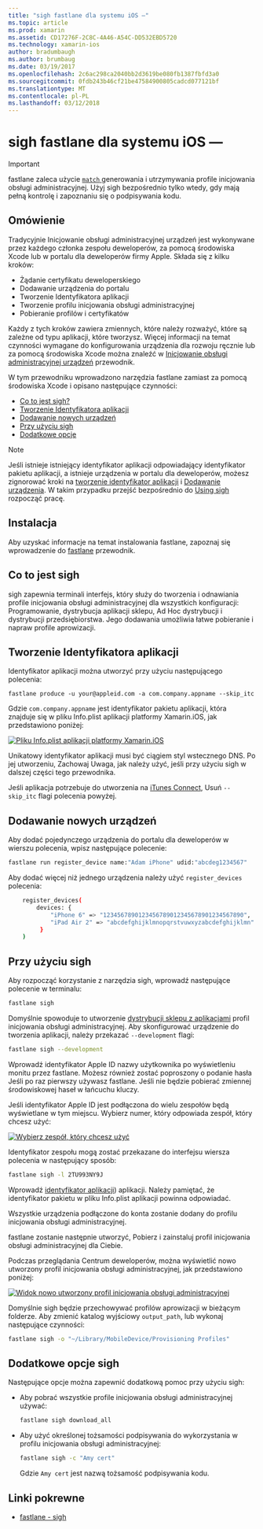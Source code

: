 ```yaml
---
title: "sigh fastlane dla systemu iOS —"
ms.topic: article
ms.prod: xamarin
ms.assetid: CD17276F-2C8C-4A46-A54C-DD532EBD5720
ms.technology: xamarin-ios
author: bradumbaugh
ms.author: brumbaug
ms.date: 03/19/2017
ms.openlocfilehash: 2c6ac298ca2040bb2d3619be080fb1387fbfd3a0
ms.sourcegitcommit: 0fdb243b46cf21be47584900805cadcd077121bf
ms.translationtype: MT
ms.contentlocale: pl-PL
ms.lasthandoff: 03/12/2018
---
```

# <a name="fastlane-for-ios--sigh"></a>sigh fastlane dla systemu iOS —

> [!IMPORTANT]
> fastlane zaleca użycie [ `match` ](~/ios/deploy-test/provisioning/fastlane/match.md) generowania i utrzymywania profile inicjowania obsługi administracyjnej. Użyj sigh bezpośrednio tylko wtedy, gdy mają pełną kontrolę i zapoznaniu się o podpisywania kodu.

## <a name="overview"></a>Omówienie

Tradycyjnie Inicjowanie obsługi administracyjnej urządzeń jest wykonywane przez każdego członka zespołu deweloperów, za pomocą środowiska Xcode lub w portalu dla deweloperów firmy Apple. Składa się z kilku kroków:

- Żądanie certyfikatu deweloperskiego
- Dodawanie urządzenia do portalu
- Tworzenie Identyfikatora aplikacji
- Tworzenie profilu inicjowania obsługi administracyjnej
- Pobieranie profilów i certyfikatów

Każdy z tych kroków zawiera zmiennych, które należy rozważyć, które są zależne od typu aplikacji, które tworzysz. Więcej informacji na temat czynności wymagane do konfigurowania urządzenia dla rozwoju ręcznie lub za pomocą środowiska Xcode można znaleźć w [Inicjowanie obsługi administracyjnej urządzeń](~/ios/get-started/installation/device-provisioning/index.md) przewodnik.

W tym przewodniku wprowadzono narzędzia fastlane zamiast za pomocą środowiska Xcode i opisano następujące czynności:

- [Co to jest sigh?](#whatissigh)
- [Tworzenie Identyfikatora aplikacji](#appid)
- [Dodawanie nowych urządzeń](#newdevices)
- [Przy użyciu sigh](#using)
- [Dodatkowe opcje](#options)

> [!NOTE]
> Jeśli istnieje istniejący identyfikator aplikacji odpowiadający identyfikator pakietu aplikacji, a istnieje urządzenia w portalu dla deweloperów, możesz zignorować kroki na [tworzenie identyfikator aplikacji](#appid) i [Dodawanie urządzenia](#newdevices). W takim przypadku przejść bezpośrednio do [Using sigh](#using) rozpocząć pracę.

## <a name="installation"></a>Instalacja

Aby uzyskać informacje na temat instalowania fastlane, zapoznaj się wprowadzenie do [fastlane](~/ios/deploy-test/provisioning/fastlane/index.md#Installation) przewodnik.

<a name="whatissigh" />

## <a name="what-is-sigh"></a>Co to jest sigh

sigh zapewnia terminali interfejs, który służy do tworzenia i odnawiania profile inicjowania obsługi administracyjnej dla wszystkich konfiguracji: Programowanie, dystrybucja aplikacji sklepu, Ad Hoc dystrybucji i dystrybucji przedsiębiorstwa. Jego dodawania umożliwia łatwe pobieranie i napraw profile aprowizacji.

<a name="appid" />

## <a name="creating-an-app-id"></a>Tworzenie Identyfikatora aplikacji

Identyfikator aplikacji można utworzyć przy użyciu następującego polecenia:

    fastlane produce -u your@appleid.com -a com.company.appname --skip_itc

Gdzie `com.company.appname` jest identyfikator pakietu aplikacji, która znajduje się w pliku Info.plist aplikacji platformy Xamarin.iOS, jak przedstawiono poniżej:

[![](sigh-images/fastlane-image5.png "Pliku Info.plist aplikacji platformy Xamarin.iOS")](sigh-images/fastlane-image5.png#lightbox)

Unikatowy identyfikator aplikacji musi być ciągiem styl wstecznego DNS. Po jej utworzeniu, Zachowaj Uwaga, jak należy użyć, jeśli przy użyciu sigh w dalszej części tego przewodnika.

Jeśli aplikacja potrzebuje do utworzenia na [iTunes Connect](~/ios/deploy-test/app-distribution/app-store-distribution/itunesconnect.md), Usuń `--skip_itc` flagi polecenia powyżej.

<a name="newdevices" />

## <a name="adding-new-devices"></a>Dodawanie nowych urządzeń

Aby dodać pojedynczego urządzenia do portalu dla deweloperów w wierszu polecenia, wpisz następujące polecenie:

```bash
fastlane run register_device name:"Adam iPhone" udid:"abcdeg1234567"
```

Aby dodać więcej niż jednego urządzenia należy użyć `register_devices` polecenia:

```bash
    register_devices(
        devices: {
            "iPhone 6" => "1234567890123456789012345678901234567890",
            "iPad Air 2" => "abcdefghijklmnopqrstvuwxyzabcdefghijklmn"
         }
    )
```

<a name="using" />

## <a name="using-sigh"></a>Przy użyciu sigh

Aby rozpocząć korzystanie z narzędzia sigh, wprowadź następujące polecenie w terminalu:

```bash
fastlane sigh
```

Domyślnie spowoduje to utworzenie [dystrybucji sklepu z aplikacjami](~/ios/deploy-test/app-distribution/app-store-distribution/index.md) profil inicjowania obsługi administracyjnej. Aby skonfigurować urządzenie do tworzenia aplikacji, należy przekazać `--development` flagi:

```bash
fastlane sigh --development
```

Wprowadź identyfikator Apple ID nazwy użytkownika po wyświetleniu monitu przez fastlane. Możesz również zostać poproszony o podanie hasła Jeśli po raz pierwszy używasz fastlane. Jeśli nie będzie pobierać zmiennej środowiskowej haseł w łańcuchu kluczy.

Jeśli identyfikator Apple ID jest podłączona do wielu zespołów będą wyświetlane w tym miejscu. Wybierz numer, który odpowiada zespół, który chcesz użyć:

[![](sigh-images/fastlane-image2.png "Wybierz zespół, który chcesz użyć")](sigh-images/fastlane-image2.png#lightbox)

Identyfikator zespołu mogą zostać przekazane do interfejsu wiersza polecenia w następujący sposób:

```bash
fastlane sigh -l 2TU993NY9J
```

Wprowadź [identyfikator aplikacji](#appid)) aplikacji. Należy pamiętać, że identyfikator pakietu w pliku Info.plist aplikacji powinna odpowiadać.

Wszystkie urządzenia podłączone do konta zostanie dodany do profilu inicjowania obsługi administracyjnej.

fastlane zostanie następnie utworzyć, Pobierz i zainstaluj profil inicjowania obsługi administracyjnej dla Ciebie.

Podczas przeglądania Centrum deweloperów, można wyświetlić nowo utworzony profil inicjowania obsługi administracyjnej, jak przedstawiono poniżej:

[![](sigh-images/fastlane-image10.png "Widok nowo utworzony profil inicjowania obsługi administracyjnej")](sigh-images/fastlane-image10.png#lightbox)

Domyślnie sigh będzie przechowywać profilów aprowizacji w bieżącym folderze. Aby zmienić katalog wyjściowy `output_path`, lub wykonaj następujące czynności:

```bash
fastlane sigh -o "~/Library/MobileDevice/Provisioning Profiles"
```

<a name="options" />

## <a name="sigh-additional-options"></a>Dodatkowe opcje sigh

Następujące opcje można zapewnić dodatkową pomoc przy użyciu sigh:

- Aby pobrać wszystkie profile inicjowania obsługi administracyjnej używać:

    ```bash
    fastlane sigh download_all
    ```

- Aby użyć określonej tożsamości podpisywania do wykorzystania w profilu inicjowania obsługi administracyjnej:

    ```bash
    fastlane sigh -c "Amy cert"
    ```
    
    Gdzie `Amy cert` jest nazwą tożsamość podpisywania kodu.


## <a name="related-links"></a>Linki pokrewne

- [fastlane - sigh](https://github.com/fastlane/fastlane/tree/master/sigh#readme)
